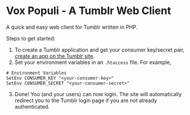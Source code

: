 # Vox Populi - A Tumblr Web Client
A quick and easy web client for Tumblr written in PHP.

Steps to get started:
1. To create a Tumblr application and get your consumer key/secret pair, [create an app on the Tumblr site](https://www.tumblr.com/oauth/apps).
2. Set your environment variables in an `.htaccess` file. For example,
```
# Environment Variables
SetEnv CONSUMER_KEY "<your-consumer-key>"
SetEnv CONSUMER_SECRET "<your-consumer-secret>"
```
3. Done! You (and your users) can now login. The site will automatically redirect you to the Tumblr login page if you are not already authenticated.
